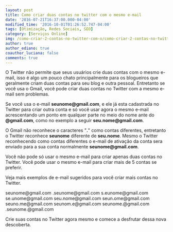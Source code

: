 ```yaml
---
layout: post
title: Como criar duas contas no twitter com o mesmo e-mail
date: '2016-07-21T16:37:00.000-04:00'
modified_time: '2016-10-01T01:26:52.747-04:00'
tags: [Otimização, Redes Sociais, SEO]
category: [Serviços Online]
img: /como-criar-2-contas-no-twitter-com-o/como-criar-2-contas-no-twitter-com-o.jpg
author: true
author_ediano: true
coauthor_luciana: false
comments: true
---
```


O Twitter não permite que seus usuários crie duas contas com o mesmo e-mail, isso é algo um pouco chato principalmente para os blogueiros que geralmente criam duas contas para seu blog e outra pessoal. Entretanto se você usa o Gmail, você pode criar duas contas no Twitter com a mesmo e-mail sem problemas.

Se você usa o e-mail **seunome<span/>@gmail<span/>.com**, e ele já esta cadastrada no Twitter para criar outra conta e só você usar agora o mesmo e-mail acrescentando um ponto em qualquer parte no meio do nome ante do **@gmail<span/>.com**, como no exemplo a seguir **seu<span/>.nome<span/>@gmail<span/>.com**.

O Gmail não reconhece o caracteres "**.**" como contas diferentes, entretanto o Twitter reconhece **seunome** diferente de **seu<span/>.nome**. Mesmo o Twitter reconhecendo como contas diferentes o e-mail de ativação da conta sera enviado para a sua conta normalmente **seunome<span/>@gmail<span/>.com**.

Você não pode só usar o mesmo e-mail para criar apenas duas contas no Twitter. Você pode usar o mesmo e-mail para criar mais de 5 contas se preferir.

Veja mais exemplos de e-mail sugeridos para você criar mais contas no Twitter.

seunome<span/>@gmail<span/>.com
.seunome<span/>@gmail<span/>.com
s<span/>.eunome<span/>@gmail<span/>.com
se<span/>.unome<span/>@gmail<span/>.com
seu<span/>.nome<span/>@gmail<span/>.com
seun<span/>.ome<span/>@gmail<span/>.com
seuno<span/>.me<span/>@gmail<span/>.com
seunom<span/>.e<span/>@gmail<span/>.com
seunome.<span/>@gmail<span/>.com
.seunome.<span/>@gmail<span/>.com

Crie suas contas no Twitter agora mesmo e comece a desfrutar dessa nova descoberta.